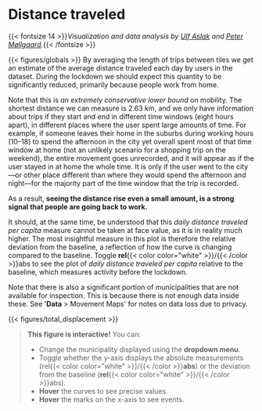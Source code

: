 # **Distance traveled**
{{< fontsize 14 >}}*Visualization and data analysis by [Ulf Aslak](mailto:ulfaslak@gmail.com) and [Peter Møllgaard](mailto:peter-em@hotmail.com).*{{< /fontsize >}}

{{< figures/globals >}}
By averaging the length of trips between tiles we get an estimate of the average distance traveled each day by users in the dataset. During the lockdown we should expect this quantity to be significantly reduced, primarily because people work from home.

Note that this is *an extremely conservative lower bound* on mobility. The shortest distance we can measure is 2.63 km, and we only have information about trips if they start and end in different time windows (eight hours apart), in different places where the user spent large amounts of time. For example, if someone leaves their home in the suburbs during working hours (10–18) to spend the afternoon in the city yet overall spent most of that time window at home (not an unlikely scenario for a shopping trip on the weekend), the entire movement goes unrecorded, and it will appear as if the user stayed in at home the whole time. It is only if the user went to the city—or other place different than where they would spend the afternoon and night—for the majority part of the time window that the trip is recorded.

As a result, **seeing the distance rise even a small amount, is a strong signal that people are going back to work.**

It should, at the same time, be understood that this *daily distance traveled per capita* measure cannot be taken at face value, as it is in reality much higher. The most insightful measure in this plot is therefore the relative deviation from the baseline, a reflection of how the curve is changing compared to the baseline. Toggle **rel**{{< color color="white" >}}/{{< /color >}}abs to see the plot of *daily distance traveled per capita* relative to the baseline, which measures activity before the lockdown.

Note that there is also a significant portion of municipalities that are not available for inspection. This is because there is not enough data inside these. See '**Data** > Movement Maps' for notes on data loss due to privacy.

{{< figures/total_displacement >}}

> **This figure is interactive!** You can:
> * Change the municipality displayed using the **dropdown menu**.
> * Toggle whether the y-axis displays the absolute measurements (rel{{< color color="white" >}}/{{< /color >}}**abs**) or the deviation from the baseline (**rel**{{< color color="white" >}}/{{< /color >}}abs).
> * **Hover** the curves to see precise values.
> * **Hover** the marks on the x-axis to see events.
